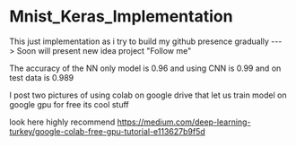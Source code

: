 # Mnist_Keras_Implementation
This just implementation as i try to build my github presence gradually ---> Soon will present new idea project "Follow me"

The accuracy of the NN only model is 0.96 and using CNN is 0.99  and on test data is 0.989

I post two pictures of using colab on google drive that let us train model on google gpu for free its cool stuff 

look here highly recommend https://medium.com/deep-learning-turkey/google-colab-free-gpu-tutorial-e113627b9f5d

